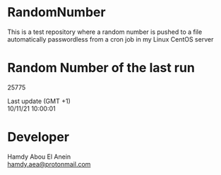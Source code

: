 # RandomNumber    
This is a test repository where a random number is pushed to a file automatically passwordless from a cron job in my Linux CentOS server    
# Random Number of the last run   
25775
      
Last update (GMT +1)    
10/11/21 10:00:01
# Developer    
Hamdy Abou El Anein   
hamdy.aea@protonmail.com

